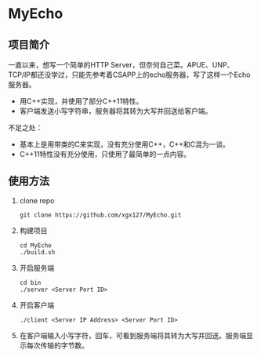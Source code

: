# MyEcho

## 项目简介

一直以来，想写一个简单的HTTP Server，但奈何自己菜。APUE、UNP、TCP/IP都还没学过，只能先参考着CSAPP上的echo服务器，写了这样一个Echo服务器。

- 用C++实现，并使用了部分C++11特性。
- 客户端发送小写字符串，服务器将其转为大写并回送给客户端。

不足之处：

- 基本上是用带类的C来实现，没有充分使用C++，C++和C混为一谈。
- C++11特性没有充分使用，只使用了最简单的一点内容。

## 使用方法

1. clone repo

   ```shell
   git clone https://github.com/xgx127/MyEcho.git
   ```

2. 构建项目

   ```shell
   cd MyEcho
   ./build.sh
   ```

3. 开启服务端

   ```shell
   cd bin
   ./server <Server Port ID>
   ```

4. 开启客户端

   ```shell
   ./client <Server IP Address> <Server Port ID>
   ```

5. 在客户端输入小写字符，回车，可看到服务端将其转为大写并回送。服务端显示每次传输的字节数。

